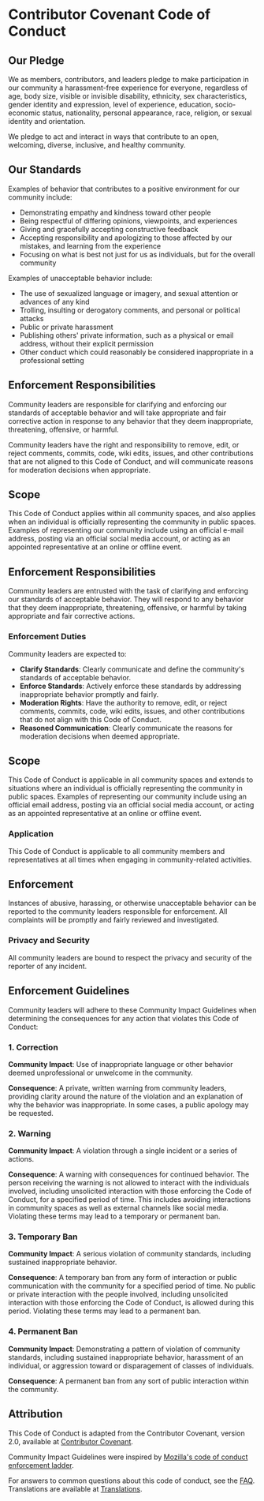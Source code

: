 # Contributor Covenant Code of Conduct

## Our Pledge

We as members, contributors, and leaders pledge to make participation in our
community a harassment-free experience for everyone, regardless of age, body
size, visible or invisible disability, ethnicity, sex characteristics, gender
identity and expression, level of experience, education, socio-economic status,
nationality, personal appearance, race, religion, or sexual identity
and orientation.

We pledge to act and interact in ways that contribute to an open, welcoming,
diverse, inclusive, and healthy community.

## Our Standards

Examples of behavior that contributes to a positive environment for our
community include:

- Demonstrating empathy and kindness toward other people
- Being respectful of differing opinions, viewpoints, and experiences
- Giving and gracefully accepting constructive feedback
- Accepting responsibility and apologizing to those affected by our mistakes,
  and learning from the experience
- Focusing on what is best not just for us as individuals, but for the
  overall community

Examples of unacceptable behavior include:

- The use of sexualized language or imagery, and sexual attention or
  advances of any kind
- Trolling, insulting or derogatory comments, and personal or political attacks
- Public or private harassment
- Publishing others' private information, such as a physical or email
  address, without their explicit permission
- Other conduct which could reasonably be considered inappropriate in a
  professional setting

## Enforcement Responsibilities

Community leaders are responsible for clarifying and enforcing our standards of
acceptable behavior and will take appropriate and fair corrective action in
response to any behavior that they deem inappropriate, threatening, offensive,
or harmful.

Community leaders have the right and responsibility to remove, edit, or reject
comments, commits, code, wiki edits, issues, and other contributions that are
not aligned to this Code of Conduct, and will communicate reasons for moderation
decisions when appropriate.

## Scope

This Code of Conduct applies within all community spaces, and also applies when
an individual is officially representing the community in public spaces.
Examples of representing our community include using an official e-mail address,
posting via an official social media account, or acting as an appointed
representative at an online or offline event.


## Enforcement Responsibilities

Community leaders are entrusted with the task of clarifying and enforcing our standards of acceptable behavior. They will respond to any behavior that they deem inappropriate, threatening, offensive, or harmful by taking appropriate and fair corrective actions.

### Enforcement Duties

Community leaders are expected to:

- **Clarify Standards**: Clearly communicate and define the community's standards of acceptable behavior.
- **Enforce Standards**: Actively enforce these standards by addressing inappropriate behavior promptly and fairly.
- **Moderation Rights**: Have the authority to remove, edit, or reject comments, commits, code, wiki edits, issues, and other contributions that do not align with this Code of Conduct.
- **Reasoned Communication**: Clearly communicate the reasons for moderation decisions when deemed appropriate.

## Scope

This Code of Conduct is applicable in all community spaces and extends to situations where an individual is officially representing the community in public spaces. Examples of representing our community include using an official email address, posting via an official social media account, or acting as an appointed representative at an online or offline event.

### Application

This Code of Conduct is applicable to all community members and representatives at all times when engaging in community-related activities.

## Enforcement

Instances of abusive, harassing, or otherwise unacceptable behavior can be reported to the community leaders responsible for enforcement. All complaints will be promptly and fairly reviewed and investigated.

### Privacy and Security

All community leaders are bound to respect the privacy and security of the reporter of any incident.

## Enforcement Guidelines

Community leaders will adhere to these Community Impact Guidelines when determining the consequences for any action that violates this Code of Conduct:

### 1. Correction

**Community Impact**: Use of inappropriate language or other behavior deemed unprofessional or unwelcome in the community.

**Consequence**: A private, written warning from community leaders, providing clarity around the nature of the violation and an explanation of why the behavior was inappropriate. In some cases, a public apology may be requested.

### 2. Warning

**Community Impact**: A violation through a single incident or a series of actions.

**Consequence**: A warning with consequences for continued behavior. The person receiving the warning is not allowed to interact with the individuals involved, including unsolicited interaction with those enforcing the Code of Conduct, for a specified period of time. This includes avoiding interactions in community spaces as well as external channels like social media. Violating these terms may lead to a temporary or permanent ban.

### 3. Temporary Ban

**Community Impact**: A serious violation of community standards, including sustained inappropriate behavior.

**Consequence**: A temporary ban from any form of interaction or public communication with the community for a specified period of time. No public or private interaction with the people involved, including unsolicited interaction with those enforcing the Code of Conduct, is allowed during this period. Violating these terms may lead to a permanent ban.

### 4. Permanent Ban

**Community Impact**: Demonstrating a pattern of violation of community standards, including sustained inappropriate behavior, harassment of an individual, or aggression toward or disparagement of classes of individuals.

**Consequence**: A permanent ban from any sort of public interaction within the community.

## Attribution

This Code of Conduct is adapted from the Contributor Covenant, version 2.0, available at [Contributor Covenant](https://www.contributor-covenant.org/version/2/0/code_of_conduct.html).

Community Impact Guidelines were inspired by [Mozilla's code of conduct
enforcement ladder](https://github.com/mozilla/diversity).

For answers to common questions about this code of conduct, see the [FAQ](https://www.contributor-covenant.org/faq). Translations are available at [Translations](https://www.contributor-covenant.org/translations).
